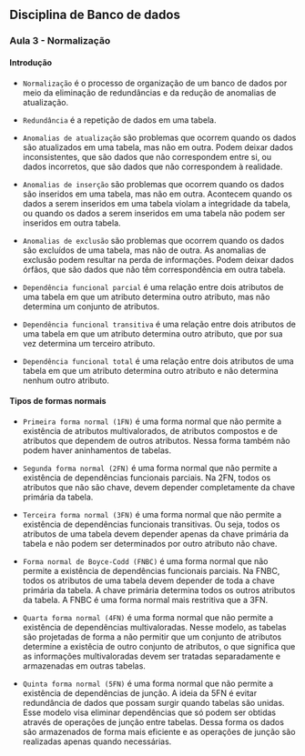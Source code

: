 ## Disciplina de Banco de dados

### Aula 3 - Normalização 

#### Introdução

- `Normalização` é o processo de organização de um banco de dados por meio da eliminação de redundâncias e da redução de anomalias de atualização.

- `Redundância` é a repetição de dados em uma tabela.

- `Anomalias de atualização` são problemas que ocorrem quando os dados são atualizados em uma tabela, mas não em outra. Podem deixar dados inconsistentes, que são dados que não correspondem entre si, ou dados incorretos, que são dados que não correspondem à realidade.

- `Anomalias de inserção` são problemas que ocorrem quando os dados são inseridos em uma tabela, mas não em outra. Acontecem quando os dados a serem inseridos em uma tabela violam a integridade da tabela, ou quando os dados a serem inseridos em uma tabela não podem ser inseridos em outra tabela.

- `Anomalias de exclusão` são problemas que ocorrem quando os dados são excluídos de uma tabela, mas não de outra. As anomalias de exclusão podem resultar na perda de informações. Podem deixar dados órfãos, que são dados que não têm correspondência em outra tabela.

- `Dependência funcional parcial` é uma relação entre dois atributos de uma tabela em que um atributo determina outro atributo, mas não determina um conjunto de atributos.

- `Dependência funcional transitiva` é uma relação entre dois atributos de uma tabela em que um atributo determina outro atributo, que por sua vez determina um terceiro atributo.

- `Dependência funcional total` é uma relação entre dois atributos de uma tabela em que um atributo determina outro atributo e não determina nenhum outro atributo.

#### Tipos de formas normais

- `Primeira forma normal (1FN)` é uma forma normal que não permite a existência de atributos multivalorados, de atributos compostos e de atributos que dependem de outros atributos. Nessa forma também não podem haver aninhamentos de tabelas.

- `Segunda forma normal (2FN)` é uma forma normal que não permite a existência de dependências funcionais parciais. Na 2FN, todos os atributos que não são chave, devem depender completamente da chave primária da tabela.

- `Terceira forma normal (3FN)` é uma forma normal que não permite a existência de dependências funcionais transitivas. Ou seja, todos os atributos de uma tabela devem depender apenas da chave primária da tabela e não podem ser determinados por outro atributo não chave.

- `Forma normal de Boyce-Codd (FNBC)` é uma forma normal que não permite a existência de dependências funcionais parciais. Na FNBC, todos os atributos de uma tabela devem depender de toda a chave primária da tabela. A chave primária determina todos os outros atributos da tabela. A FNBC é uma forma normal mais restritiva que a 3FN.

- `Quarta forma normal (4FN)` é uma forma normal que não permite a existência de dependências multivaloradas. Nesse modelo, as tabelas são projetadas de forma a não permitir que um conjunto de atributos determine a existêcia de outro conjunto de atributos, o que significa que as informações multivaloradas devem ser tratadas separadamente e armazenadas em outras tabelas.

- `Quinta forma normal (5FN)` é uma forma normal que não permite a existência de dependências de junção. A ideia da 5FN é evitar redundância de dados que possam surgir quando tabelas são unidas. Esse modelo visa eliminar dependências que só podem ser obtidas através de operações de junção entre tabelas. Dessa forma os dados são armazenados de forma mais eficiente e as operações de junção são realizadas apenas quando necessárias.